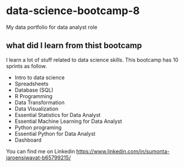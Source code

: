 # data-science-bootcamp-8
My data portfolio for data analyst role

## what did I learn from thist bootcamp

I learn a lot of stuff related to data science skills. This bootcamp has 10 sprints as follow.

- Intro to data science
- Spreadsheets
- Database (SQL)
- R Programming
- Data Transformation
- Data Visualization
- Essential Statistics for Data Analyst
- Essential Machine Learning for Data Analyst
- Python programing
- Essential Python for Data Analyst
- Dashboard

You can find me on Linkedin https://www.linkedin.com/in/sumonta-jaroensiwavat-b65799215/
